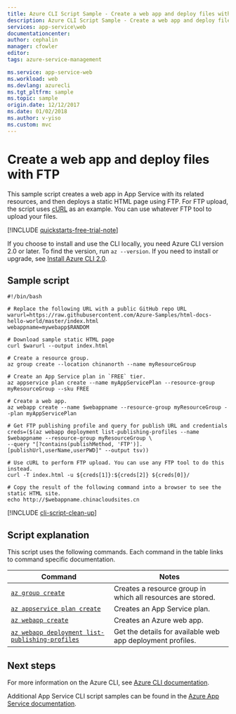 ```yaml
---
title: Azure CLI Script Sample - Create a web app and deploy files with FTP | Microsoft Docs
description: Azure CLI Script Sample - Create a web app and deploy files with FTP
services: app-service\web
documentationcenter: 
author: cephalin
manager: cfowler
editor: 
tags: azure-service-management

ms.service: app-service-web
ms.workload: web
ms.devlang: azurecli
ms.tgt_pltfrm: sample
ms.topic: sample
origin.date: 12/12/2017
ms.date: 01/02/2018
ms.author: v-yiso
ms.custom: mvc
---
```

# Create a web app and deploy files with FTP

This sample script creates a web app in App Service with its related resources, and then deploys a static HTML page using FTP. For FTP upload, the script uses [cURL](https://en.wikipedia.org/wiki/CURL) as an example. You can use whatever FTP tool to upload your files.

[!INCLUDE [quickstarts-free-trial-note](../../../includes/quickstarts-free-trial-note.md)]


If you choose to install and use the CLI locally, you need Azure CLI version 2.0 or later. To find the version, run `az --version`. If you need to install or upgrade, see [Install Azure CLI 2.0](https://docs.azure.cn/zh-cn/cli/install-azure-cli?view=azure-cli-lastest).

## Sample script

```azurecli
#!/bin/bash

# Replace the following URL with a public GitHub repo URL
warurl=https://raw.githubusercontent.com/Azure-Samples/html-docs-hello-world/master/index.html
webappname=mywebapp$RANDOM

# Download sample static HTML page
curl $warurl --output index.html

# Create a resource group.
az group create --location chinanorth --name myResourceGroup

# Create an App Service plan in `FREE` tier.
az appservice plan create --name myAppServicePlan --resource-group myResourceGroup --sku FREE

# Create a web app.
az webapp create --name $webappname --resource-group myResourceGroup --plan myAppServicePlan

# Get FTP publishing profile and query for publish URL and credentials
creds=($(az webapp deployment list-publishing-profiles --name $webappname --resource-group myResourceGroup \
--query "[?contains(publishMethod, 'FTP')].[publishUrl,userName,userPWD]" --output tsv))

# Use cURL to perform FTP upload. You can use any FTP tool to do this instead. 
curl -T index.html -u ${creds[1]}:${creds[2]} ${creds[0]}/

# Copy the result of the following command into a browser to see the static HTML site.
echo http://$webappname.chinacloudsites.cn
```

[!INCLUDE [cli-script-clean-up](../../../includes/cli-script-clean-up.md)]

## Script explanation 

This script uses the following commands. Each command in the table links to command specific documentation.

| Command | Notes |
|---|---|
| [`az group create`](https://docs.azure.cn/zh-cn/cli/group?view=azure-cli-latest#az_group_create) | Creates a resource group in which all resources are stored. |
| [`az appservice plan create`](https://docs.azure.cn/zh-cn/cli/appservice/plan?view=azure-cli-latest#az_appservice_plan_create) | Creates an App Service plan. |
| [`az webapp create`](https://docs.azure.cn/zh-cn/cli/webapp?view=azure-cli-latest#az_webapp_create) | Creates an Azure web app. |
| [`az webapp deployment list-publishing-profiles`](https://docs.azure.cn/zh-cn/cli/webapp/deployment?view=azure-cli-latest#az_webapp_deployment_list_publishing_profiles) | Get the details for available web app deployment profiles. |

## Next steps

For more information on the Azure CLI, see [Azure CLI documentation](https://docs.azure.cn/zh-cn/cli/overview?view=azure-cli-lastest).

Additional App Service CLI script samples can be found in the [Azure App Service documentation](../app-service-cli-samples.md).

